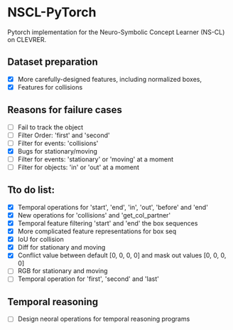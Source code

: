 # NSCL-PyTorch
Pytorch implementation for the Neuro-Symbolic Concept Learner (NS-CL) on CLEVRER.


## Dataset preparation
- [x] More carefully-designed features, including normalized boxes,
- [x] Features for collisions

## Reasons for failure cases
- [ ] Fail to track the object
- [ ] Filter Order: 'first' and 'second' 
- [ ] Filter for events: 'collisions'
- [x] Bugs for stationary/moving
- [ ] Filter for events: 'stationary' or 'moving' at a moment
- [ ] Filter for objects: 'in' or 'out' at a moment

## Tto do list:
- [x] Temporal operations for 'start', 'end', 'in', 'out', 'before' and 'end'
- [x] New operations for 'collisions' and  'get_col_partner' 
- [x] Temporal feature filtering 'start' and 'end' the box sequences
- [x] More complicated feature representations for box seq
- [x] IoU for collision
- [x] Diff for stationary and moving
- [x] Conflict value between default [0, 0, 0, 0] and mask out values [0, 0, 0, 0]
- [ ] RGB for stationary and moving
- [ ] Temporal operation for 'first', 'second' and 'last'

## Temporal reasoning
- [ ] Design neoral operations for temporal reasoning programs
